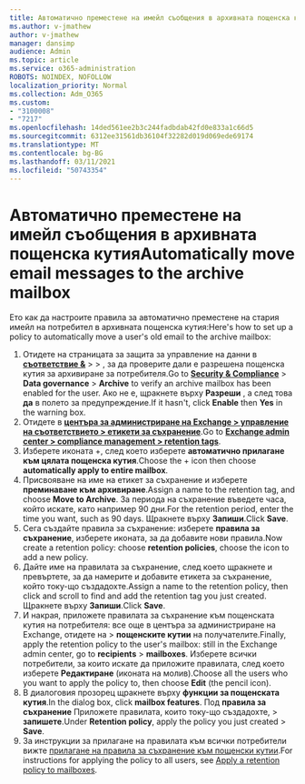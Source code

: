 ```yaml
---
title: Автоматично преместене на имейл съобщения в архивната пощенска кутия
ms.author: v-jmathew
author: v-jmathew
manager: dansimp
audience: Admin
ms.topic: article
ms.service: o365-administration
ROBOTS: NOINDEX, NOFOLLOW
localization_priority: Normal
ms.collection: Adm_O365
ms.custom:
- "3100008"
- "7217"
ms.openlocfilehash: 14ded561ee2b3c244fadbdab42fd0e833a1c66d5
ms.sourcegitcommit: 6312ee31561db36104f32282d019d069ede69174
ms.translationtype: MT
ms.contentlocale: bg-BG
ms.lasthandoff: 03/11/2021
ms.locfileid: "50743354"
---
```

# <a name="automatically-move-email-messages-to-the-archive-mailbox"></a><span data-ttu-id="2d7ce-102">Автоматично преместене на имейл съобщения в архивната пощенска кутия</span><span class="sxs-lookup"><span data-stu-id="2d7ce-102">Automatically move email messages to the archive mailbox</span></span>

<span data-ttu-id="2d7ce-103">Ето как да настроите правила за автоматично преместене на стария имейл на потребител в архивната пощенска кутия:</span><span class="sxs-lookup"><span data-stu-id="2d7ce-103">Here's how to set up a policy to automatically move a user's old email to the archive mailbox:</span></span>

1. <span data-ttu-id="2d7ce-104">Отидете на страницата за защита за управление на данни в [**съответствие &**](https://go.microsoft.com/fwlink/p/?linkid=2077143)  >    >   , за да проверите дали е разрешена пощенска кутия за архивиране за потребителя.</span><span class="sxs-lookup"><span data-stu-id="2d7ce-104">Go to [**Security & Compliance**](https://go.microsoft.com/fwlink/p/?linkid=2077143) > **Data governance** > **Archive** to verify an archive mailbox has been enabled for the user.</span></span> <span data-ttu-id="2d7ce-105">Ако не е, щракнете върху **Разреши** , а след това **да** в полето за предупреждение.</span><span class="sxs-lookup"><span data-stu-id="2d7ce-105">If it hasn't, click **Enable** then **Yes** in the warning box.</span></span>
2. <span data-ttu-id="2d7ce-106">Отидете в [**центъра за администриране на Exchange > управление на съответствието > етикети за съхранение**](https://go.microsoft.com/fwlink/?linkid=2059104).</span><span class="sxs-lookup"><span data-stu-id="2d7ce-106">Go to [**Exchange admin center > compliance management > retention tags**](https://go.microsoft.com/fwlink/?linkid=2059104).</span></span>
3. <span data-ttu-id="2d7ce-107">Изберете иконата +, след което изберете **автоматично прилагане към цялата пощенска кутия**.</span><span class="sxs-lookup"><span data-stu-id="2d7ce-107">Choose the + icon then choose **automatically apply to entire mailbox**.</span></span>
4. <span data-ttu-id="2d7ce-108">Присвояване на име на етикет за съхранение и изберете **преминаване към архивиране**.</span><span class="sxs-lookup"><span data-stu-id="2d7ce-108">Assign a name to the retention tag, and choose **Move to Archive**.</span></span> <span data-ttu-id="2d7ce-109">За периода на съхранение въведете часа, който искате, като например 90 дни.</span><span class="sxs-lookup"><span data-stu-id="2d7ce-109">For the retention period, enter the time you want, such as 90 days.</span></span> <span data-ttu-id="2d7ce-110">Щракнете върху **Запиши**.</span><span class="sxs-lookup"><span data-stu-id="2d7ce-110">Click **Save**.</span></span>
5. <span data-ttu-id="2d7ce-111">Сега създайте правила за съхранение: изберете **правила за съхранение**, изберете иконата, за да добавите нови правила.</span><span class="sxs-lookup"><span data-stu-id="2d7ce-111">Now create a retention policy: choose **retention policies**, choose the icon to add a new policy.</span></span>
6. <span data-ttu-id="2d7ce-112">Дайте име на правилата за съхранение, след което щракнете и превъртете, за да намерите и добавите етикета за съхранение, който току-що създадохте.</span><span class="sxs-lookup"><span data-stu-id="2d7ce-112">Assign a name to the retention policy, then click and scroll to find and add the retention tag you just created.</span></span> <span data-ttu-id="2d7ce-113">Щракнете върху **Запиши**.</span><span class="sxs-lookup"><span data-stu-id="2d7ce-113">Click **Save**.</span></span>
7. <span data-ttu-id="2d7ce-114">И накрая, приложете правилата за съхранение към пощенската кутия на потребителя: все още в центъра за администриране на Exchange, отидете на  >  **пощенските кутии** на получателите.</span><span class="sxs-lookup"><span data-stu-id="2d7ce-114">Finally, apply the retention policy to the user's mailbox: still in the Exchange admin center, go to **recipients** > **mailboxes**.</span></span> <span data-ttu-id="2d7ce-115">Изберете всички потребители, за които искате да приложите правилата, след което изберете **Редактиране** (иконата на молив).</span><span class="sxs-lookup"><span data-stu-id="2d7ce-115">Choose all the users who you want to apply the policy to, then choose **Edit** (the pencil icon).</span></span>
8. <span data-ttu-id="2d7ce-116">В диалоговия прозорец щракнете върху **функции за пощенската кутия**.</span><span class="sxs-lookup"><span data-stu-id="2d7ce-116">In the dialog box, click **mailbox features**.</span></span> <span data-ttu-id="2d7ce-117">Под **правила за съхранение** Приложете правилата, които току-що създадохте, > **запишете**.</span><span class="sxs-lookup"><span data-stu-id="2d7ce-117">Under **Retention policy**, apply the policy you just created > **Save**.</span></span>
9. <span data-ttu-id="2d7ce-118">За инструкции за прилагане на правилата към всички потребители вижте [прилагане на правила за съхранение към пощенски кутии](https://docs.microsoft.com/exchange/security-and-compliance/messaging-records-management/apply-retention-policy).</span><span class="sxs-lookup"><span data-stu-id="2d7ce-118">For instructions for applying the policy to all users, see [Apply a retention policy to mailboxes](https://docs.microsoft.com/exchange/security-and-compliance/messaging-records-management/apply-retention-policy).</span></span>
